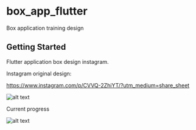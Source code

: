 # box_app_flutter

Box application training design

## Getting Started

Flutter application box design instagram.

Instagram original design:

https://www.instagram.com/p/CVVQ-2ZhiYT/?utm_medium=share_sheet

![alt text](https://firebasestorage.googleapis.com/v0/b/trainingdesignflutter.appspot.com/o/Screen%20Shot%202021-10-22%20at%2013.13.00.png?alt=media&token=487ca3e5-2e0a-4248-8bec-71e6ead1e48e)

Current progress

![alt text](pending)





